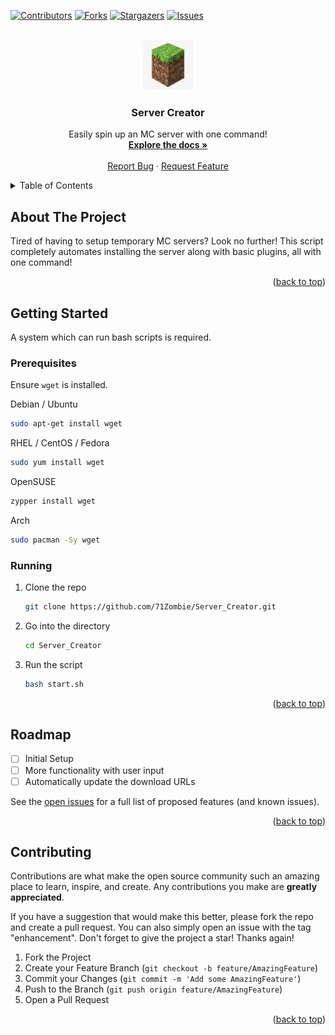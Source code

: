 <div id="top"></div>

[![Contributors][contributors-shield]][contributors-url]
[![Forks][forks-shield]][forks-url]
[![Stargazers][stars-shield]][stars-url]
[![Issues][issues-shield]][issues-url]


<!-- PROJECT LOGO -->
<br />
<div align="center">
  <a href="https://github.com/71Zombie/Server_Creator">
    <img src="images/logo.png" alt="Logo" width="80" height="80">
  </a>

<h3 align="center">Server Creator</h3>

  <p align="center">
    Easily spin up an MC server with one command!
    <br />
    <a href="https://github.com/71Zombie/Server_Creator"><strong>Explore the docs »</strong></a>
    <br />
    <br />
    <a href="https://github.com/71Zombie/Server_Creator/issues">Report Bug</a>
    ·
    <a href="https://github.com/71Zombie/Server_Creator/issues">Request Feature</a>
  </p>
</div>



<!-- TABLE OF CONTENTS -->
<details>
  <summary>Table of Contents</summary>
  <ol>
    <li>
      <a href="#about-the-project">About The Project</a>
    </li>
    <li>
      <a href="#getting-started">Getting Started</a>
      <ul>
        <li><a href="#prerequisites">Prerequisites</a></li>
        <li><a href="#installation">Installation</a></li>
      </ul>
    </li>
    <li><a href="#roadmap">Roadmap</a></li>
    <li><a href="#contributing">Contributing</a></li>
  </ol>
</details>



<!-- ABOUT THE PROJECT -->
## About The Project

Tired of having to setup temporary MC servers? Look no further! This script completely automates installing the server along with basic plugins, all with one command!


<p align="right">(<a href="#top">back to top</a>)</p>


<!-- GETTING STARTED -->
## Getting Started

A system which can run bash scripts is required.

### Prerequisites

Ensure ``wget`` is installed.

Debian / Ubuntu
```sh
sudo apt-get install wget
```

RHEL / CentOS / Fedora
```sh
sudo yum install wget
```

OpenSUSE
```sh
zypper install wget
```

Arch
```sh
sudo pacman -Sy wget
```

### Running

1. Clone the repo
   ```sh
   git clone https://github.com/71Zombie/Server_Creator.git
   ```
2. Go into the directory
   ```sh
   cd Server_Creator
   ```
3. Run the script
   ```sh
   bash start.sh
   ```

<p align="right">(<a href="#top">back to top</a>)</p>




<!-- ROADMAP -->
## Roadmap

- [ ] Initial Setup
- [ ] More functionality with user input
- [ ] Automatically update the download URLs

See the [open issues](https://github.com/71Zombie/Server_Creator/issues) for a full list of proposed features (and known issues).

<p align="right">(<a href="#top">back to top</a>)</p>



<!-- CONTRIBUTING -->
## Contributing

Contributions are what make the open source community such an amazing place to learn, inspire, and create. Any contributions you make are **greatly appreciated**.

If you have a suggestion that would make this better, please fork the repo and create a pull request. You can also simply open an issue with the tag "enhancement".
Don't forget to give the project a star! Thanks again!

1. Fork the Project
2. Create your Feature Branch (`git checkout -b feature/AmazingFeature`)
3. Commit your Changes (`git commit -m 'Add some AmazingFeature'`)
4. Push to the Branch (`git push origin feature/AmazingFeature`)
5. Open a Pull Request

<p align="right">(<a href="#top">back to top</a>)</p>





<!-- MARKDOWN LINKS & IMAGES -->
<!-- https://www.markdownguide.org/basic-syntax/#reference-style-links -->
[contributors-shield]: https://img.shields.io/github/contributors/71Zombie/Server_Creator.svg?style=for-the-badge
[contributors-url]: https://github.com/71Zombie/Server_Creator/graphs/contributors
[forks-shield]: https://img.shields.io/github/forks/71Zombie/Server_Creator.svg?style=for-the-badge
[forks-url]: https://github.com/71Zombie/Server_Creator/network/members
[stars-shield]: https://img.shields.io/github/stars/71Zombie/Server_Creator.svg?style=for-the-badge
[stars-url]: https://github.com/71Zombie/Server_Creator/stargazers
[issues-shield]: https://img.shields.io/github/issues/71Zombie/Server_Creator.svg?style=for-the-badge
[issues-url]: https://github.com/71Zombie/Server_Creator/issues
